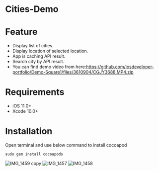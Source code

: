 # Cities-Demo

# Feature

* Display list of cities.  
* Display location of selected location. 
* App is caching API result.
* Search city by API result.
* You can find demo video from here:https://github.com/iosdeveloper-portfolio/Demo-Square1/files/3610904/CGJY3688.MP4.zip

# Requirements

* iOS 11.0+  
* Xcode 10.0+

# Installation

Open terminal and use below command to install cocoapod

`sudo gem install cocoapods`

![IMG_1459 copy](https://user-images.githubusercontent.com/54314903/64879399-886def80-d673-11e9-9c03-e25482fb5195.PNG)
![IMG_1457](https://user-images.githubusercontent.com/54314903/64879480-b18e8000-d673-11e9-9a2c-478538ca29fd.PNG)
![IMG_1458](https://user-images.githubusercontent.com/54314903/64879481-b2271680-d673-11e9-8a55-04f3a1eb8af9.PNG)
